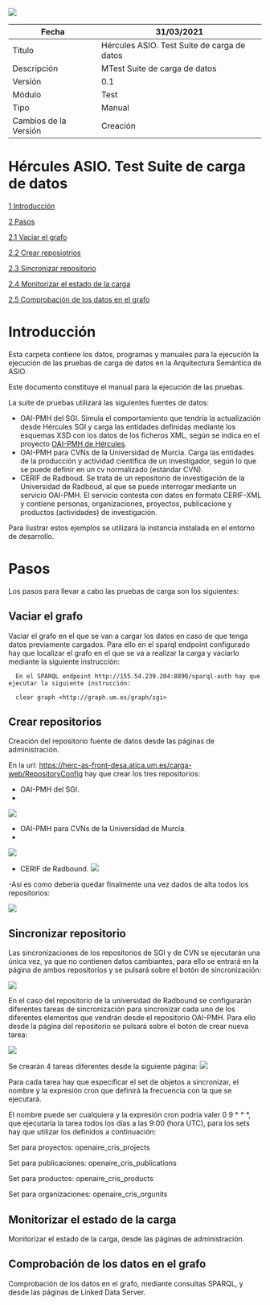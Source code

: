 ![](../Docs/media/CabeceraDocumentosMD.png)

| Fecha         | 31/03/2021                                                   |
| ------------- | ------------------------------------------------------------ |
|Titulo|Hércules ASIO. Test Suite de carga de datos| 
|Descripción|MTest Suite de carga de datos|
|Versión|0.1|
|Módulo|Test|
|Tipo|Manual|
|Cambios de la Versión|Creación|

# Hércules ASIO. Test Suite de carga de datos

[1 Introducción](#introducción)

[2 Pasos](#pasos)

[2.1 Vaciar el grafo](#vaciar-el-grafo)

[2.2 Crear reposiotrios](#crear-repositorios)

[2.3 Sincronizar repositorio](#sincronizar-repositorio)

[2.4 Monitorizar el estado de la carga](#monitorizar-el-estado-de-la-carga)

[2.5 Comprobación de los datos en el grafo](#comprobación-de-los-datos-en-el-grafo)



Introducción
============

Esta carpeta contiene los datos, programas y manuales para la ejecución la ejecución de las pruebas
de carga de datos en la Arquitectura Semántica de ASIO.

Este documento constituye el manual para la ejecución de las pruebas.

La suite de pruebas utilizará las siguientes fuentes de datos:
 - OAI-PMH del SGI. Simula el comportamiento que tendría la actualización desde Hércules SGI y carga 
 las entidades definidas mediante los esquemas XSD con los datos de los ficheros XML, según se indica en
 el proyecto [OAI-PMH de Hércules](https://github.com/HerculesCRUE/oai-pmh). 
 - OAI-PMH para CVNs de la Universidad de Murcia. Carga las entidades de la producción y actividad científica 
 de un investigador, según lo que se puede definir en un cv normalizado (estándar CVN).
 - CERIF de Radboud. Se trata de un repositorio de investigación de la Universidad de Radboud, al que 
 se puede interrogar mediante un servicio OAI-PMH. El servicio contesta con datos en formato CERIF-XML y 
 contiene personas, organizaciones, proyectos, publicacione y productos (actividades) de investigación.
 
Para ilustrar estos ejemplos se utilizará la instancia instalada en el entorno de desarrollo.
 
Pasos
============

Los pasos para llevar a cabo las pruebas de carga son los siguientes:

Vaciar el grafo
---------------------
Vaciar el grafo en el que se van a cargar los datos en caso de que tenga datos previamente cargados.
Para ello en el sparql endpoint configurado hay que localizar el grafo en el que se va a realizar la carga y vaciarlo mediante la siguiente instrucción:
      
      En el SPARQL endpoint http://155.54.239.204:8890/sparql-auth hay que ejecutar la siguiente instrucción:

      clear graph <http://graph.um.es/graph/sgi>

Crear repositorios
---------------------
Creación del repositorio fuente de datos desde las páginas de administración.

En la url: https://herc-as-front-desa.atica.um.es/carga-web/RepositoryConfig hay que crear los tres repositorios:

- OAI-PMH del SGI. 
- 
![](../Docs/media/RepositorioXML.jpg)

- OAI-PMH para CVNs de la Universidad de Murcia. 
- 
![](../Docs/media/RepositorioCVN.jpg)
 
- CERIF de Radbound.
![](../Docs/media/RepositorioRadbound.jpg)
 
-Así es como debería quedar finalmente una vez dados de alta todos los repositorios:

![](../Docs/media/ListaRepositorios.jpg)


Sincronizar repositorio
---------------------
Las sincronizaciones de los repositorios de SGI y de CVN se ejecutarán una única vez, ya que no contienen datos cambiantes, para ello se entrará en la página de ambos repositorios y se pulsará sobre el botón de sincronización:

![](../Docs/media/SincroXML-CVN.jpg)

En el caso del repositorio de la universidad de Radbound se configurarán diferentes tareas de sincronización para sincronizar cada uno de los diferentes elementos que vendrán desde el repositorio OAI-PMH. Para ello desde la página del repositorio se pulsará sobre el botón de crear nueva tarea:

![](../Docs/media/SincroCrearTarea.jpg)

Se crearán 4 tareas diferentes desde la siguiente página:
![](../Docs/media/SincroCrearTareaFin.jpg)

Para cada tarea hay que especificar el set de objetos a sincronizar, el nombre y la expresión cron que definirá la frecuencia con la que se ejecutará.

El nombre puede ser cualquiera y la expresión cron podría valer 0 9 * * *, que ejecutaría la tarea todos los días a las 9:00 (hora UTC), para los sets hay que utilizar los definidos a continuación:

 Set para proyectos: openaire_cris_projects
 
 Set para publicaciones: openaire_cris_publications
 
 Set para productos: openaire_cris_products
 
 Set para organizaciones: openaire_cris_orgunits



Monitorizar el estado de la carga
---------------------
Monitorizar el estado de la carga, desde las páginas de administración.

Comprobación de los datos en el grafo
---------------------
Comprobación de los datos en el grafo, mediante consultas SPARQL, y desde las páginas de Linked Data Server.
